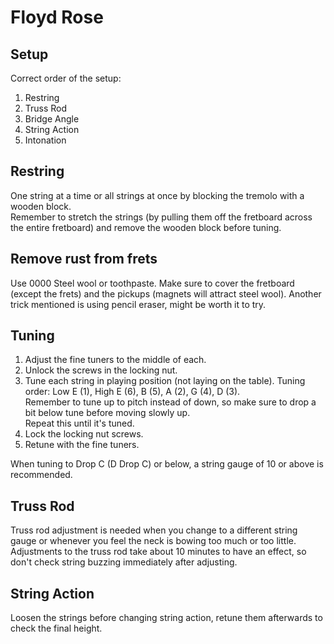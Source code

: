 # Floyd Rose

## Setup

Correct order of the setup:
1. Restring
2. Truss Rod
3. Bridge Angle
4. String Action
5. Intonation

## Restring

One string at a time or all strings at once by blocking the tremolo with a wooden block.  
Remember to stretch the strings (by pulling them off the fretboard across the entire fretboard) and remove the wooden block before tuning.

## Remove rust from frets

Use 0000 Steel wool or toothpaste. Make sure to cover the fretboard (except the frets) and the pickups (magnets will attract steel wool).
Another trick mentioned is using pencil eraser, might be worth it to try.

## Tuning

1. Adjust the fine tuners to the middle of each.
2. Unlock the screws in the locking nut.
3. Tune each string in playing position (not laying on the table).
   Tuning order: Low E (1), High E (6), B (5), A (2), G (4), D (3).  
   Remember to tune up to pitch instead of down, so make sure to drop a bit below tune before moving slowly up.  
   Repeat this until it's tuned.
4. Lock the locking nut screws.
5. Retune with the fine tuners.

When tuning to Drop C (D Drop C) or below, a string gauge of 10 or above is recommended.

## Truss Rod

Truss rod adjustment is needed when you change to a different string gauge or whenever you feel the neck is bowing too much or too little.  
Adjustments to the truss rod take about 10 minutes to have an effect, so don't check string buzzing immediately after adjusting.

## String Action

Loosen the strings before changing string action, retune them afterwards to check the final height.
